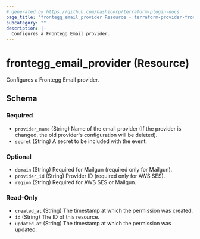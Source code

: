 ```yaml
---
# generated by https://github.com/hashicorp/terraform-plugin-docs
page_title: "frontegg_email_provider Resource - terraform-provider-frontegg"
subcategory: ""
description: |-
  Configures a Frontegg Email provider.
---
```


# frontegg_email_provider (Resource)

Configures a Frontegg Email provider.



<!-- schema generated by tfplugindocs -->
## Schema

### Required

- `provider_name` (String) Name of the email provider (If the provider is changed, the old provider's configuration will be deleted).
- `secret` (String) A secret to be included with the event.

### Optional

- `domain` (String) Required for Mailgun (required only for Mailgun).
- `provider_id` (String) Provider ID (required only for AWS SES).
- `region` (String) Required for AWS SES or Mailgun.

### Read-Only

- `created_at` (String) The timestamp at which the permission was created.
- `id` (String) The ID of this resource.
- `updated_at` (String) The timestamp at which the permission was updated.

